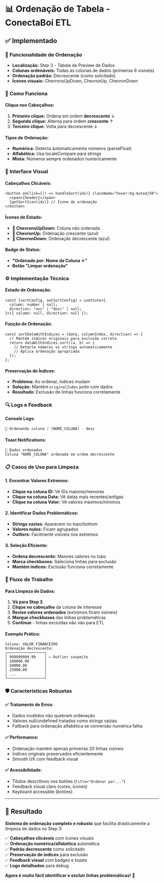 # 📊 Ordenação de Tabela - ConectaBoi ETL

## ✅ Implementado

### 🎯 **Funcionalidade de Ordenação**

- **Localização:** Step 3 - Tabela de Preview de Dados
- **Colunas ordenáveis:** Todas as colunas de dados (primeiras 6 visíveis)
- **Ordenação padrão:** Decrescente (como solicitado)
- **Ícones visuais:** ChevronsUpDown, ChevronUp, ChevronDown

### 🔄 **Como Funciona**

#### **Clique nos Cabeçalhos:**

1. **Primeiro clique:** Ordena em ordem **decrescente** ↓
2. **Segundo clique:** Alterna para ordem **crescente** ↑
3. **Terceiro clique:** Volta para decrescente ↓

#### **Tipos de Ordenação:**

- **Numérica:** Detecta automaticamente números (parseFloat)
- **Alfabética:** Usa localeCompare para strings
- **Mista:** Números sempre ordenados numericamente

### 🎨 **Interface Visual**

#### **Cabeçalhos Clicáveis:**

```tsx
<button onClick={() => handleSort(idx)} className="hover:bg-muted/50">
  <span>{header}</span>
  {getSortIcon(idx)} // Ícone de ordenação
</button>
```

#### **Ícones de Estado:**

- **🔀 ChevronsUpDown:** Coluna não ordenada
- **🔼 ChevronUp:** Ordenação crescente (azul)
- **🔽 ChevronDown:** Ordenação decrescente (azul)

#### **Badge de Status:**

- **"Ordenado por: Nome da Coluna ↓"**
- **Botão "Limpar ordenação"**

### ⚙️ **Implementação Técnica**

#### **Estado de Ordenação:**

```tsx
const [sortConfig, setSortConfig] = useState<{
  column: number | null;
  direction: "asc" | "desc" | null;
}>({ column: null, direction: null });
```

#### **Função de Ordenação:**

```tsx
const sortDataWithIndices = (data, columnIndex, direction) => {
  // Mantém índices originais para exclusão correta
  return dataWithIndices.sort((a, b) => {
    // Detecta números vs strings automaticamente
    // Aplica ordenação apropriada
  });
};
```

#### **Preservação de Índices:**

- **Problema:** Ao ordenar, índices mudam
- **Solução:** Mantém `originalIndex` junto com dados
- **Resultado:** Exclusão de linhas funciona corretamente

### 🔍 **Logs e Feedback**

#### **Console Logs:**

```javascript
🔄 Ordenando coluna 2 (NOME_COLUNA) - desc
```

#### **Toast Notifications:**

```
🔄 Dados ordenados
Coluna "NOME_COLUNA" ordenada em ordem decrescente
```

### 📋 **Casos de Uso para Limpeza**

#### **1. Encontrar Valores Extremos:**

- **Clique na coluna ID:** Vê IDs maiores/menores
- **Clique na coluna Data:** Vê datas mais recentes/antigas
- **Clique na coluna Valor:** Vê valores máximos/mínimos

#### **2. Identificar Dados Problemáticos:**

- **Strings vazias:** Aparecem no topo/bottom
- **Valores nulos:** Ficam agrupados
- **Outliers:** Facilmente visíveis nos extremos

#### **3. Seleção Eficiente:**

- **Ordena decrescente:** Maiores valores no topo
- **Marca checkboxes:** Seleciona linhas para exclusão
- **Mantém índices:** Exclusão funciona corretamente

### 🎯 **Fluxo de Trabalho**

#### **Para Limpeza de Dados:**

1. **Vá para Step 3**
2. **Clique no cabeçalho** da coluna de interesse
3. **Revise valores ordenados** (extremos ficam visíveis)
4. **Marque checkboxes** das linhas problemáticas
5. **Continue** - linhas excluídas não vão para ETL

#### **Exemplo Prático:**

```
Coluna: VALOR_FINANCEIRO
Ordenação decrescente:
┌─────────────────┐
│ 999999999.99    │ ← Outlier suspeito
│ 100000.00       │
│ 50000.00        │
│ 25000.00        │
│ ...             │
└─────────────────┘
```

### 🛡️ **Características Robustas**

#### **✅ Tratamento de Erros:**

- Dados inválidos não quebram ordenação
- Valores null/undefined tratados como strings vazias
- Fallback para ordenação alfabética se conversão numérica falha

#### **✅ Performance:**

- Ordenação mantém apenas primeiras 20 linhas visíveis
- Índices originais preservados eficientemente
- Smooth UX com feedback visual

#### **✅ Acessibilidade:**

- Títulos descritivos nos botões (`title="Ordenar por..."`)
- Feedback visual claro (cores, ícones)
- Keyboard accessible (botões)

---

## 🚀 **Resultado**

**Sistema de ordenação completo e robusto** que facilita drasticamente a limpeza de dados no Step 3:

✅ **Cabeçalhos clicáveis** com ícones visuais  
✅ **Ordenação numérica/alfabética** automática  
✅ **Padrão decrescente** como solicitado  
✅ **Preservação de índices** para exclusão  
✅ **Feedback visual** com badges e toasts  
✅ **Logs detalhados** para debug

**Agora é muito fácil identificar e excluir linhas problemáticas!** 🎯
